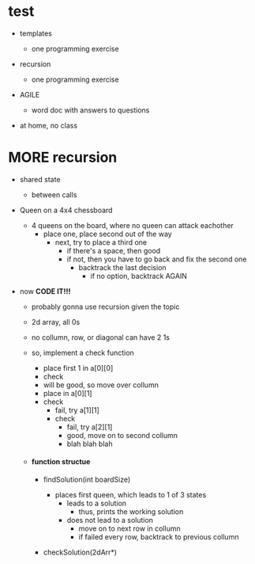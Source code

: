 # test

- templates
  - one programming exercise
- recursion
  - one programming exercise
- AGILE
  - word doc with answers to questions

- at home, no class

# MORE recursion

- shared state
  - between calls

- Queen on a 4x4 chessboard
	- 4 queens on the board, where no queen can attack eachother
		- place one, place second out of the way
			- next, try to place a third one
				- if there's a space, then good
				- if not, then you have to go back and fix the second one
			 		- backtrack the last decision
			 			- if no option, backtrack AGAIN

- now **CODE IT!!!**
	- probably gonna use recursion given the topic
	- 2d array, all 0s
	- no collumn, row, or diagonal can have 2 1s
	- so, implement a check function
		- place first 1 in a[0][0]
		- check
		- will be good, so move over collumn
		- place in a[0][1]
		- check
			- fail, try a[1][1]
			- check
				- fail, try a[2][1]
				- good, move on to second collumn
				- blah blah blah

	- #### function structue
		- findSolution(int boardSize)
			- places first queen, which leads to 1 of 3 states
				- leads to a solution
					- thus, prints the working solution
				- does not lead to a solution
					- move on to next row in collumn
					- if failed every row, backtrack to previous collumn
				
		- checkSolution(2dArr*)
